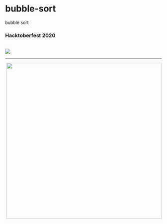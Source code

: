 # bubble-sort
bubble sort
### Hacktoberfest 2020

<br />

<img src="https://hacktoberfestswaglist.com/img/Hacktoberfest_20.jpg" />
<hr />
<img align="right" src ="https://media0.giphy.com/media/ln7z2eWriiQAllfVcn/source.gif" width="500px" height="500px" />
